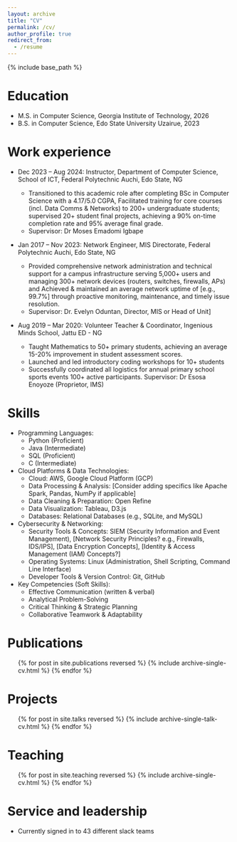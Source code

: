 ```yaml
---
layout: archive
title: "CV"
permalink: /cv/
author_profile: true
redirect_from:
  - /resume
---
```


{% include base_path %}

Education
======
* M.S. in Computer Science, Georgia Institute of Technology, 2026 
* B.S. in Computer Science, Edo State University Uzairue, 2023

Work experience
======
* Dec 2023 – Aug 2024: Instructor, Department of Computer Science, School of ICT, Federal Polytechnic Auchi, Edo State, NG
  * Transitioned to this academic role after completing BSc in Computer Science with a 4.17/5.0 CGPA, Facilitated training for core courses (incl. Data Comms & Networks) to 200+ undergraduate students; supervised 20+ student final projects, achieving a 90% on-time completion rate and 95% average final grade.
  * Supervisor: Dr Moses Emadomi Igbape
 
* Jan 2017 – Nov 2023: Network Engineer, MIS Directorate, Federal Polytechnic Auchi, Edo State, NG
  *  Provided comprehensive network administration and technical support for a campus infrastructure serving 5,000+ users and managing 300+ network devices (routers, switches, firewalls, APs) and Achieved & maintained an average network uptime of [e.g., 99.7%] through proactive monitoring, maintenance, and timely issue resolution.
  *  Supervisor: Dr. Evelyn Oduntan, Director, MIS or Head of Unit]
    
*  Aug 2019 – Mar 2020: Volunteer Teacher & Coordinator, Ingenious Minds School, Jattu ED - NG
   *  Taught Mathematics to 50+ primary students, achieving an average 15-20% improvement in student assessment scores.
   *  Launched and led introductory coding workshops for 10+ students
   *  Successfully coordinated all logistics for annual primary school sports events 100+ active participants.
Supervisor: Dr Esosa Enoyoze (Proprietor, IMS)
  
Skills
======
* Programming Languages:
  *  Python (Proficient)
  *  Java (Intermediate)
  *  SQL (Proficient)
  *  C (Intermediate)
* Cloud Platforms & Data Technologies:
  * Cloud: AWS, Google Cloud Platform (GCP)
  * Data Processing & Analysis: [Consider adding specifics like Apache Spark, Pandas, NumPy if applicable]
  * Data Cleaning & Preparation: Open Refine
  * Data Visualization: Tableau, D3.js
  * Databases: Relational Databases (e.g., SQLite, and MySQL)
* Cybersecurity & Networking:
  *  Security Tools & Concepts: SIEM (Security Information and Event Management), [Network Security Principles? e.g., Firewalls, IDS/IPS], [Data Encryption Concepts], [Identity & Access Management (IAM) Concepts?]
  *  Operating Systems: Linux (Administration, Shell Scripting, Command Line Interface)
  *  Developer Tools & Version Control: Git, GitHub
*  Key Competencies (Soft Skills):
   *  Effective Communication (written & verbal)
   *  Analytical Problem-Solving
   *  Critical Thinking & Strategic Planning
   *  Collaborative Teamwork & Adaptability


Publications
======
  <ul>{% for post in site.publications reversed %}
    {% include archive-single-cv.html %}
  {% endfor %}</ul>
  
Projects
======
  <ul>{% for post in site.talks reversed %}
    {% include archive-single-talk-cv.html  %}
  {% endfor %}</ul>
  
Teaching
======
  <ul>{% for post in site.teaching reversed %}
    {% include archive-single-cv.html %}
  {% endfor %}</ul>
  
Service and leadership
======
* Currently signed in to 43 different slack teams
